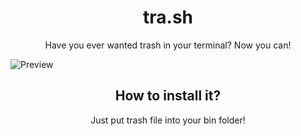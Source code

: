 <h1 align="center">tra.sh</h1>
<p align="center">Have you ever wanted trash in your terminal? Now you can!</p>
<img style="text-align: center;" src="https://imgur.com/ymKiq9S.png" alt="Preview">

<h2 align="center">How to install it?</h2>
<p align="center">Just put trash file into your bin folder!</p>
